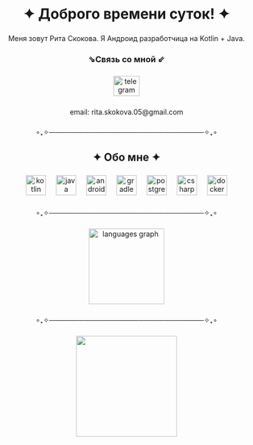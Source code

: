 <h1 align="center">✦ Доброго времени суток! ✦</h1>

###

<p align="center">Меня зовут Рита Скокова. Я Андроид разработчица на Kotlin + Java.</p>

###

<h3 align="center">⇘Связь со мной ⇙</h3>

###

<div align="center">
  <a href="https://t.me/maranln" target="_blank">
    <img src="https://raw.githubusercontent.com/maurodesouza/profile-readme-generator/master/src/assets/icons/social/telegram/default.svg" width="52" height="40" alt="telegram logo"  />
  </a>
</div>

###

<p align="center">email: rita.skokova.05@gmail.com</p>

###

<p align="center">∘₊✧───────────────────────────────✧₊∘</p>

###

<h2 align="center">✦ Обо мне ✦</h2>

###

<div align="center">
  <img src="https://cdn.jsdelivr.net/gh/devicons/devicon/icons/kotlin/kotlin-original.svg" height="40" alt="kotlin logo"  />
  <img width="12" />
  <img src="https://cdn.jsdelivr.net/gh/devicons/devicon/icons/java/java-original.svg" height="40" alt="java logo"  />
  <img width="12" />
  <img src="https://cdn.jsdelivr.net/gh/devicons/devicon/icons/androidstudio/androidstudio-original.svg" height="40" alt="androidstudio logo"  />
  <img width="12" />
  <img src="https://cdn.jsdelivr.net/gh/devicons/devicon/icons/gradle/gradle-original.svg" height="40" alt="gradle logo"  />
  <img width="12" />
  <img src="https://cdn.jsdelivr.net/gh/devicons/devicon/icons/postgresql/postgresql-original.svg" height="40" alt="postgresql logo"  />
  <img width="12" />
  <img src="https://cdn.jsdelivr.net/gh/devicons/devicon/icons/csharp/csharp-original.svg" height="40" alt="csharp logo"  />
  <img width="12" />
  <img src="https://cdn.jsdelivr.net/gh/devicons/devicon/icons/docker/docker-original.svg" height="40" alt="docker logo"  />
</div>

###

<p align="center">∘₊✧───────────────────────────────✧₊∘</p>

###

<div align="center">
  <img src="https://github-readme-stats.vercel.app/api/top-langs?username=MargaritaSkokova&locale=en&hide_title=false&layout=compact&card_width=320&langs_count=5&theme=buefy&hide_border=false&order=2" height="150" alt="languages graph"  />
</div>

###

<p align="center">∘₊✧───────────────────────────────✧₊∘</p>

###

<div align="center">
  <img height="200" src="https://i.pinimg.com/originals/68/3a/43/683a43a11a8b31a71694544b4226d069.gif"  />
</div>

###
